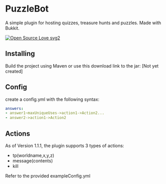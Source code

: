 # PuzzleBot
A simple plugin for hosting quizzes, treasure hunts and puzzles.
Made with Bukkit.

[![Open Source Love svg2](https://badges.frapsoft.com/os/v2/open-source.svg?v=103)](https://github.com/ellerbrock/open-source-badges/)

## Installing

Build the project using Maven or use this download link to the jar: [Not yet created]

## Config

create a config.yml with the following syntax:
```yml
answers:
- answer1~maxUniqueUses->action1->Action2...
- answer2->action1->Action2
```
## Actions
As of Version 1.1.1, the plugin supports 3 types of actions:
- tp(worldname,x,y,z)
- message(contents)
- kill

Refer to the provided exampleConfig.yml

